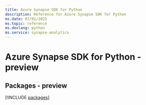 ```yaml
---
title: Azure Synapse SDK for Python
description: Reference for Azure Synapse SDK for Python
ms.date: 07/01/2025
ms.topic: reference
ms.devlang: python
ms.service: synapse-analytics
---
```

# Azure Synapse SDK for Python - preview
## Packages - preview
[!INCLUDE [packages](synapse-index.md)]